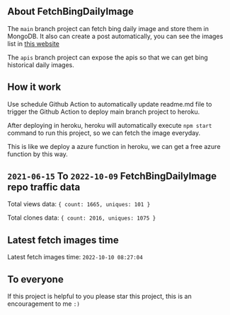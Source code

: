 ## About FetchBingDailyImage

The `main` branch project can fetch bing daily image and store them in MongoDB.
It also can create a post automatically, you can see the images list in [this website](https://oursalbum.netlify.app)

The `apis` branch project can expose the apis so that we can get bing historical daily images.

## How it work

Use schedule Github Action to automatically update readme.md file to trigger the Github Action to deploy main branch project to heroku.

After deploying in heroku, heroku will automatically execute `npm start` command to run this project, so we can fetch the image everyday.

This is like we deploy a azure function in heroku, we can get a free azure function by this way.

## `2021-06-15` To `2022-10-09` FetchBingDailyImage repo traffic data

Total views data: `{ count: 1665, uniques: 101 }`

Total clones data: `{ count: 2016, uniques: 1075 }`

## Latest fetch images time

Latest fetch images time: `2022-10-10 08:27:04`

## To everyone

If this project is helpful to you please star this project, this is an encouragement to me `:)`



